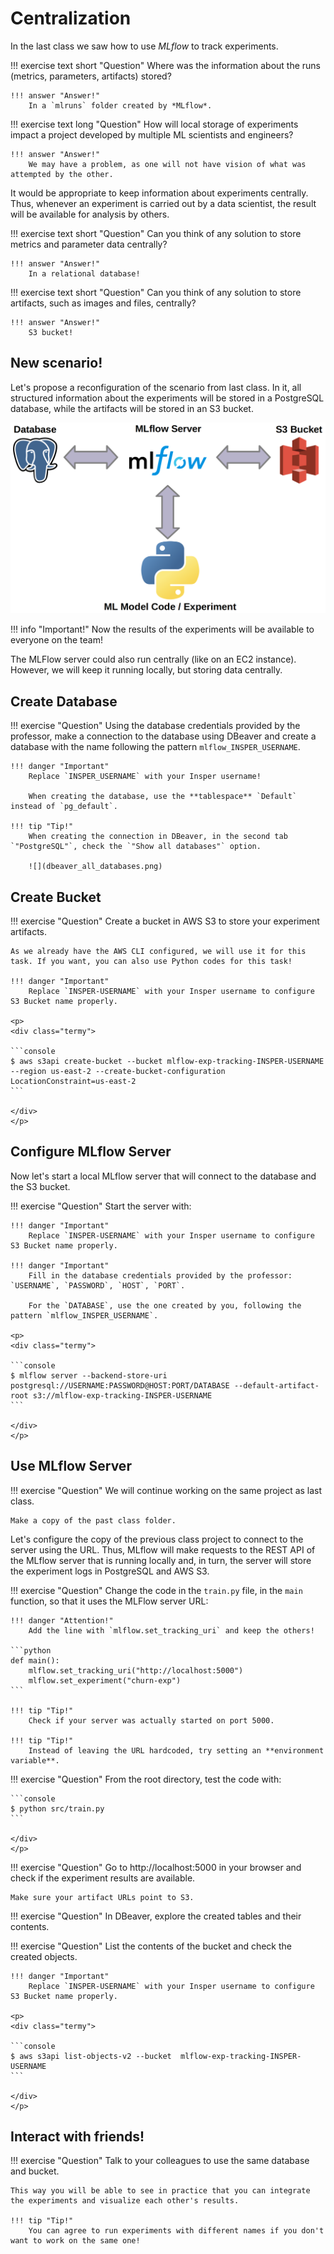 # Centralization

In the last class we saw how to use *MLflow* to track experiments.

!!! exercise text short "Question"
    Where was the information about the runs (metrics, parameters, artifacts) stored?

    !!! answer "Answer!"
        In a `mlruns` folder created by *MLflow*.

!!! exercise text long "Question"
    How will local storage of experiments impact a project developed by multiple ML scientists and engineers?

    !!! answer "Answer!"
        We may have a problem, as one will not have vision of what was attempted by the other.

It would be appropriate to keep information about experiments centrally. Thus, whenever an experiment is carried out by a data scientist, the result will be available for analysis by others.

!!! exercise text short "Question"
    Can you think of any solution to store metrics and parameter data centrally?

    !!! answer "Answer!"
        In a relational database!

!!! exercise text short "Question"
    Can you think of any solution to store artifacts, such as images and files, centrally?

    !!! answer "Answer!"
        S3 bucket!

## New scenario!

Let's propose a reconfiguration of the scenario from last class. In it, all structured information about the experiments will be stored in a PostgreSQL database, while the artifacts will be stored in an S3 bucket.

![](mlflow_integration.png)


!!! info "Important!"
    Now the results of the experiments will be available to everyone on the team!

The MLFlow server could also run centrally (like on an EC2 instance). However, we will keep it running locally, but storing data centrally.

## Create Database

!!! exercise "Question"
    Using the database credentials provided by the professor, make a connection to the database using DBeaver and create a database with the name following the pattern `mlflow_INSPER_USERNAME`.

    !!! danger "Important"
        Replace `INSPER_USERNAME` with your Insper username!

        When creating the database, use the **tablespace** `Default` instead of `pg_default`.

    !!! tip "Tip!"
        When creating the connection in DBeaver, in the second tab `"PostgreSQL"`, check the `"Show all databases"` option.

        ![](dbeaver_all_databases.png)

## Create Bucket

!!! exercise "Question"
    Create a bucket in AWS S3 to store your experiment artifacts.

    As we already have the AWS CLI configured, we will use it for this task. If you want, you can also use Python codes for this task!

    !!! danger "Important"
        Replace `INSPER-USERNAME` with your Insper username to configure S3 Bucket name properly.

    <p>
    <div class="termy">

    ```console
    $ aws s3api create-bucket --bucket mlflow-exp-tracking-INSPER-USERNAME --region us-east-2 --create-bucket-configuration LocationConstraint=us-east-2
    ```

    </div>
    </p>


## Configure MLflow Server

Now let's start a local MLflow server that will connect to the database and the S3 bucket.

!!! exercise "Question"
    Start the server with:

    !!! danger "Important"
        Replace `INSPER-USERNAME` with your Insper username to configure S3 Bucket name properly.

    !!! danger "Important"
        Fill in the database credentials provided by the professor: `USERNAME`, `PASSWORD`, `HOST`, `PORT`.
        
        For the `DATABASE`, use the one created by you, following the pattern `mlflow_INSPER_USERNAME`.

    <p>
    <div class="termy">

    ```console
    $ mlflow server --backend-store-uri postgresql://USERNAME:PASSWORD@HOST:PORT/DATABASE --default-artifact-root s3://mlflow-exp-tracking-INSPER-USERNAME
    ```

    </div>
    </p>

## Use MLflow Server

!!! exercise "Question"
    We will continue working on the same project as last class.

    Make a copy of the past class folder.

Let's configure the copy of the previous class project to connect to the server using the URL. Thus, MLflow will make requests to the REST API of the MLflow server that is running locally and, in turn, the server will store the experiment logs in PostgreSQL and AWS S3.

!!! exercise "Question"
    Change the code in the `train.py` file, in the `main` function, so that it uses the MLFlow server URL:

    !!! danger "Attention!"
        Add the line with `mlflow.set_tracking_uri` and keep the others!

    ```python
    def main():
        mlflow.set_tracking_uri("http://localhost:5000")
        mlflow.set_experiment("churn-exp")
    ```

    !!! tip "Tip!"
        Check if your server was actually started on port 5000.

    !!! tip "Tip!"
        Instead of leaving the URL hardcoded, try setting an **environment variable**.

!!! exercise "Question"
    From the root directory, test the code with:
    <p>
    <div class="termy">

    ```console
    $ python src/train.py
    ```

    </div>
    </p>

!!! exercise "Question"
    Go to http://localhost:5000 in your browser and check if the experiment results are available.

    Make sure your artifact URLs point to S3.

!!! exercise "Question"
    In DBeaver, explore the created tables and their contents.

!!! exercise "Question"
    List the contents of the bucket and check the created objects.

    !!! danger "Important"
        Replace `INSPER-USERNAME` with your Insper username to configure S3 Bucket name properly.

    <p>
    <div class="termy">

    ```console
    $ aws s3api list-objects-v2 --bucket  mlflow-exp-tracking-INSPER-USERNAME
    ```

    </div>
    </p>

    
## Interact with friends!

!!! exercise "Question"
    Talk to your colleagues to use the same database and bucket.
    
    This way you will be able to see in practice that you can integrate the experiments and visualize each other's results.

    !!! tip "Tip!"
        You can agree to run experiments with different names if you don't want to work on the same one!